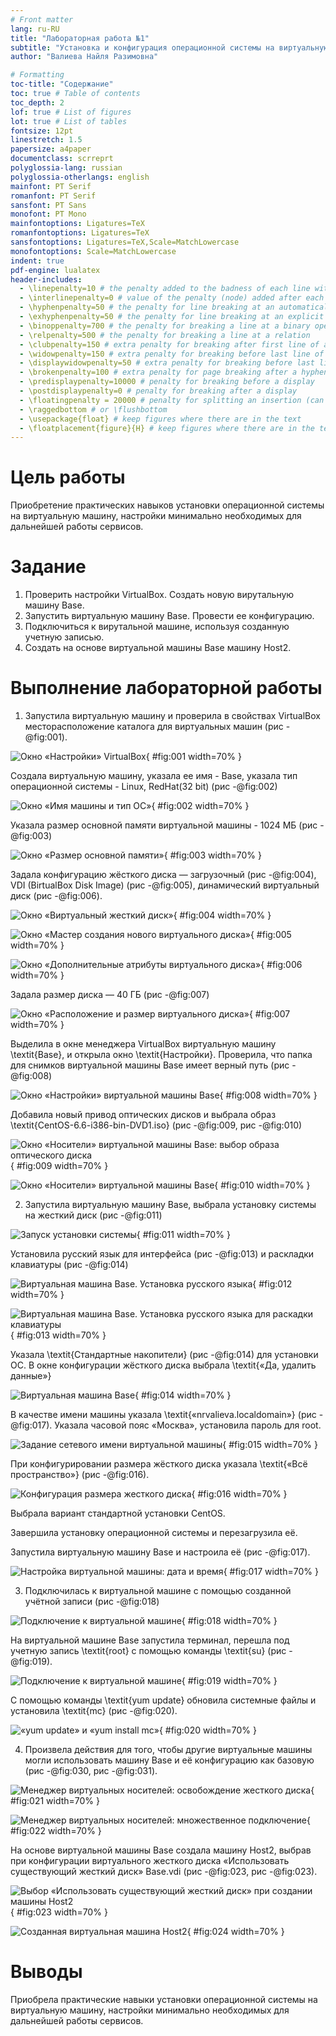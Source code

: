 ```yaml
---
# Front matter
lang: ru-RU
title: "Лабораторная работа №1"
subtitle: "Установка и конфигурация операционной системы на виртуальную машину"
author: "Валиева Найля Разимовна"

# Formatting
toc-title: "Содержание"
toc: true # Table of contents
toc_depth: 2
lof: true # List of figures
lot: true # List of tables
fontsize: 12pt
linestretch: 1.5
papersize: a4paper
documentclass: scrreprt
polyglossia-lang: russian
polyglossia-otherlangs: english
mainfont: PT Serif
romanfont: PT Serif
sansfont: PT Sans
monofont: PT Mono
mainfontoptions: Ligatures=TeX
romanfontoptions: Ligatures=TeX
sansfontoptions: Ligatures=TeX,Scale=MatchLowercase
monofontoptions: Scale=MatchLowercase
indent: true
pdf-engine: lualatex
header-includes:
  - \linepenalty=10 # the penalty added to the badness of each line within a paragraph (no associated penalty node) Increasing the value makes tex try to have fewer lines in the paragraph.
  - \interlinepenalty=0 # value of the penalty (node) added after each line of a paragraph.
  - \hyphenpenalty=50 # the penalty for line breaking at an automatically inserted hyphen
  - \exhyphenpenalty=50 # the penalty for line breaking at an explicit hyphen
  - \binoppenalty=700 # the penalty for breaking a line at a binary operator
  - \relpenalty=500 # the penalty for breaking a line at a relation
  - \clubpenalty=150 # extra penalty for breaking after first line of a paragraph
  - \widowpenalty=150 # extra penalty for breaking before last line of a paragraph
  - \displaywidowpenalty=50 # extra penalty for breaking before last line before a display math
  - \brokenpenalty=100 # extra penalty for page breaking after a hyphenated line
  - \predisplaypenalty=10000 # penalty for breaking before a display
  - \postdisplaypenalty=0 # penalty for breaking after a display
  - \floatingpenalty = 20000 # penalty for splitting an insertion (can only be split footnote in standard LaTeX)
  - \raggedbottom # or \flushbottom
  - \usepackage{float} # keep figures where there are in the text
  - \floatplacement{figure}{H} # keep figures where there are in the text
---
```


# Цель работы

Приобретение практических навыков установки операционной системы на виртуальную машину, настройки минимально необходимых для дальнейшей работы сервисов.

# Задание

1. Проверить настройки VirtualBox. Создать новую вирутальную машину Base.
2. Запустить виртуальную машину Base. Провести ее конфигурацию.
3. Подключиться к вирутальной машине, используя созданную учетную записью.
4. Создать на основе виртуальной машины Base машину Host2.

# Выполнение лабораторной работы

1. Запустила виртуальную машину и проверила в свойствах VirtualBox месторасположение каталога для виртуальных машин (рис -@fig:001).

![Окно «Настройки» VirtualBox](image/1.png){ #fig:001 width=70% }

Создала виртуальную машину, указала ее имя - Base, указала тип операционной системы - Linux, RedHat(32 bit) (рис -@fig:002)

![Окно «Имя машины и тип ОС»](image/2.png){ #fig:002 width=70% }

Указала размер основной памяти виртуальной машины - 1024 МБ (рис -@fig:003)

![Окно «Размер основной памяти»](image/3.png){ #fig:003 width=70% }

Задала конфигурацию жёсткого диска — загрузочный (рис -@fig:004), VDI (BirtualBox Disk Image) (рис -@fig:005), динамический виртуальный диск (рис -@fig:006).

![Окно «Виртуальный жесткий диск»](image/4.png){ #fig:004 width=70% }

![Окно «Мастер создания нового виртуального диска»](image/5.png){ #fig:005 width=70% }

![Окно «Дополнительные атрибуты виртуального диска»](image/6.png){ #fig:006 width=70% }

Задала размер диска — 40 ГБ (рис -@fig:007)

![Окно «Расположение и размер виртуального диска»](image/7.png){ #fig:007 width=70% }

Выделила в окне менеджера VirtualBox виртуальную машину \textit{Base}, и открыла окно \textit{Настройки}. Проверила, что папка для снимков виртуальной машины Base имеет верный путь (рис -@fig:008)

![Окно «Настройки» виртуальной машины Base](image/8.png){ #fig:008 width=70% }

Добавила новый привод оптических дисков и выбрала образ \textit{CentOS-6.6-i386-bin-DVD1.iso} (рис -@fig:009, рис -@fig:010)

![Окно «Носители» виртуальной машины Base: выбор образа оптического диска](image/9.png){ #fig:009 width=70% }

![Окно «Носители» виртуальной машины Base](image/10.png){ #fig:010 width=70% }

2. Запустила виртуальную машину Base, выбрала установку системы на жесткий диск (рис -@fig:011)

![Запуск установки системы](image/11.png){ #fig:011 width=70% }

Установила русский язык для интерфейса (рис -@fig:013) и раскладки клавиатуры (рис -@fig:014)

![Виртуальная машина Base. Установка русского языка](image/12.png){ #fig:012 width=70% }

![Виртуальная машина Base. Установка русского языка для раскадки клавиатуры](image/13.png){ #fig:013 width=70% }

Указала \textit{Стандартные накопители} (рис -@fig:014) для установки ОС. В окне конфигурации жёсткого диска выбрала \textit{«Да, удалить данные»}  

![Виртуальная машина Base](image/14.png){ #fig:014 width=70% }

В качестве имени машины указала \textit{«nrvalieva.localdomain»} (рис -@fig:017). Указала часовой пояс «Москва», установила пароль для root.

![Задание сетевого имени виртуальной машины](image/15.png){ #fig:015 width=70% }

При конфигурировании размера жёсткого диска указала \textit{«Всё пространство»} (рис -@fig:016).

![Конфигурация размера жесткого диска](image/16.png){ #fig:016 width=70% }

Выбрала вариант стандартной установки CentOS.

Завершила установку операционной системы и перезагрузила её.

Запустила виртуальную машину Base и настроила её (рис -@fig:017).

![Настройка виртуальной машины: дата и время](image/17.png){ #fig:017 width=70% }

3. Подключилась к виртуальной машине с помощью созданной учётной записи (рис -@fig:018)

![Подключение к виртуальной машине](image/18.png){ #fig:018 width=70% }

На виртуальной машине Base запустила терминал, перешла под учетную запись \textit{root} с помощью команды \textit{su} (рис -@fig:019).

![Подключение к виртуальной машине](image/19.png){ #fig:019 width=70% }

С помощью команды \textit{yum update} обновила системные файлы и установила \textit{mc} (рис -@fig:020).

![«yum update» и «yum install mc»](image/20.png){ #fig:020 width=70% }

4. Произвела действия для того, чтобы другие виртуальные машины могли использовать машину Base и её конфигурацию как базовую (рис -@fig:030, рис -@fig:031).

![Менеджер виртуальных носителей: освобождение жесткого диска](image/21.png){ #fig:021 width=70% }

![Менеджер виртуальных носителей: множественное подключение](image/22.png){ #fig:022 width=70% }

На основе виртуальной машины Base создала машину Host2, выбрав при конфигурации виртуального жесткого диска «Использовать существующий жесткий диск»
Base.vdi (рис -@fig:023, рис -@fig:023).

![Выбор «Использовать существующий жесткий диск» при создании машины Host2](image/23.png){ #fig:023 width=70% }

![Созданная виртуальная машина Host2](image/24.png){ #fig:024 width=70% }

# Выводы

Приобрела практические навыки установки операционной системы на виртуальную машину, настройки минимально необходимых для дальнейшей работы сервисов.
